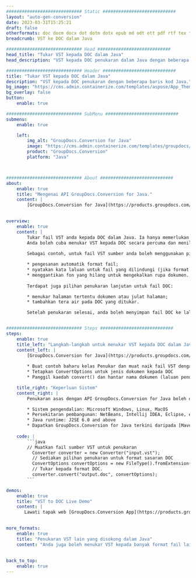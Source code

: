 ```yaml
---
############################# Static ############################
layout: "auto-gen-conversion"
date: 2023-03-31T15:25:21
draft: false
otherformats: doc docm docx dot dotm dotx epub md odt ott pdf rtf tex txt vdx vsdm vsdx vssm vssx vstm vstx vsx vtx xps
breadcrumb: VST ke DOC dalam Java

############################# Head ############################
head_title: "Tukar VST kepada DOC dalam Java"
head_description: "VST kepada DOC penukaran dalam Java dengan beberapa baris kod. Tukar lebih 160 format fail menggunakan API penukaran dokumen GroupDocs untuk Java"

############################# Header ############################
title: "Tukar VST kepada DOC dalam Java"
description: "VST kepada DOC penukaran dengan beberapa baris kod Java."
bg_image: "https://cms.admin.containerize.com/templates/aspose/App_Themes/V3/images/bg/header1.png"
bg_overlay: false
button:
    enable: true

############################# SubMenu ############################
submenu:
    enable: true

    left:
        img_alt: "GroupDocs.Conversion for Java"
        image: "https://cms.admin.containerize.com/templates/groupdocs/images/product-logos/90x90-noborder/groupdocs-conversion-java.png"
        product: "GroupDocs.Conversion"
        platform: "Java"



############################# About ############################
about:
    enable: true
    title: "Mengenai API GroupDocs.Conversion for Java."
    content: |
        [GroupDocs.Conversion for Java](https://products.groupdocs.com/conversion/java/) ialah API penukaran format fail lanjutan untuk menukar antara imej popular dan format dokumen seperti Microsoft Office, OpenDocument, PDF, HTML, e-mel, CAD. dan banyak lagi dengan hanya beberapa baris kod. API asli secara automatik mengesan format dokumen asal dan menawarkan banyak pilihan untuk menyesuaikan dokumen yang ditukar. Bersama-sama dengan fungsi mengekstrak maklumat daripada dokumen, ia juga menyokong caching hasil penukaran ke cakera tempatan secara lalai. Walau bagaimanapun, sebarang jenis storan cache boleh disokong dengan melaksanakan antara muka yang sesuai - Amazon S3, Dropbox, Google Drive, Windows Azure, Reddis atau mana-mana yang lain.
    

overview:
    enable: true
    content: |
        Tukar fail VST anda kepada DOC dalam Java. Ia hanya memerlukan beberapa baris kod Java pada mana-mana platform pilihan anda, seperti Windows, Linux, macOS.
        Anda boleh cuba menukar VST kepada DOC secara percuma dan menilai kualiti hasil penukaran. Bersama-sama dengan skrip penukaran fail mudah, anda boleh mencuba pilihan yang lebih canggih untuk memuatkan fail sumber VST dan menyimpan output DOC. 
        
        Sebagai contoh, untuk fail VST sumber anda boleh menggunakan pilihan pemuatan berikut:

        * pengesanan automatik format fail;
        * nyatakan kata laluan untuk fail yang dilindungi (jika format fail menyokongnya);
        * menggantikan fon yang hilang untuk mengekalkan rupa dokumen.
        
        Terdapat juga pilihan penukaran lanjutan untuk fail DOC:

        * menukar halaman tertentu dokumen atau julat halaman;
        * tambahkan tera air pada DOC yang ditukar.

        Setelah penukaran selesai, anda boleh menyimpan fail DOC ke laluan fail setempat anda atau ke mana-mana storan pihak ketiga seperti FTP, Amazon S3, Google Drive, Dropbox dll. Sila ambil perhatian - untuk menukar VST kepada DOC, anda tidak perlu memasang sebarang perisian tambahan, seperti MS Office, Open Office, Adobe Acrobat Reader dsb.


############################# Steps ############################
steps:
    enable: true
    title_left: "Langkah-langkah untuk menukar VST kepada DOC dalam Java"
    content_left: |
        [GroupDocs.Conversion for Java](https://products.groupdocs.com/conversion/java/) membenarkan pembangun menukar fail VST kepada DOC dengan mudah dengan beberapa baris kod.
        
        * Buat contoh baharu kelas Penukar dan muat naik fail VST dengan laluan penuh
        * Tetapkan ConvertOptions untuk jenis dokumen kepada DOC
        * Panggil kaedah convert() dan hantar nama dokumen (laluan penuh) dan format (DOC) sebagai parameter

    title_right: "Keperluan Sistem"
    content_right: |
        Penukaran asas dengan API GroupDocs.Conversion for Java boleh dilakukan dengan hanya beberapa baris kod. API kami disokong pada semua platform dan sistem pengendalian utama. Sebelum melaksanakan kod di bawah, pastikan anda mempunyai prasyarat berikut dipasang pada sistem anda.

        * Sistem pengendalian: Microsoft Windows, Linux, MacOS
        * Persekitaran pembangunan: NetBeans, Intellij IDEA, Eclipse, etc.
        * Java runtime: J2SE 6.0 and above
        * Dapatkan GroupDocs.Conversion for Java terkini daripada [Maven](https://repository.groupdocs.com/webapp/#/artifacts/browse/tree/General/repo/com/groupdocs/groupdocs-conversion)
         
    code: |
        ```java    
        // Muatkan fail sumber VST untuk penukaran
          Converter converter = new Converter("input.vst");
          // Sediakan pilihan penukaran untuk format sasaran DOC
          ConvertOptions convertOptions = new FileType().fromExtension("doc").getConvertOptions();
          // Tukar kepada format DOC.
          converter.convert("output.doc", convertOptions);
        ```

demos:
    enable: true
    title: "VST to DOC Live Demo"
    content: |
       Lawati tapak web [GroupDocs.Conversion App](https://products.groupdocs.app/conversion/family) kami dan cuba VST kepada DOC penukaran sekarang. Demo percuma mempunyai faedah berikut
          

more_formats:
    enable: true
    title: "Penukaran VST lain yang disokong dalam Java"
    content: "Anda juga boleh menukar VST kepada banyak format fail lain. Sila lihat senarai di bawah."
       
       
back_to_top:
    enable: true
---
```

